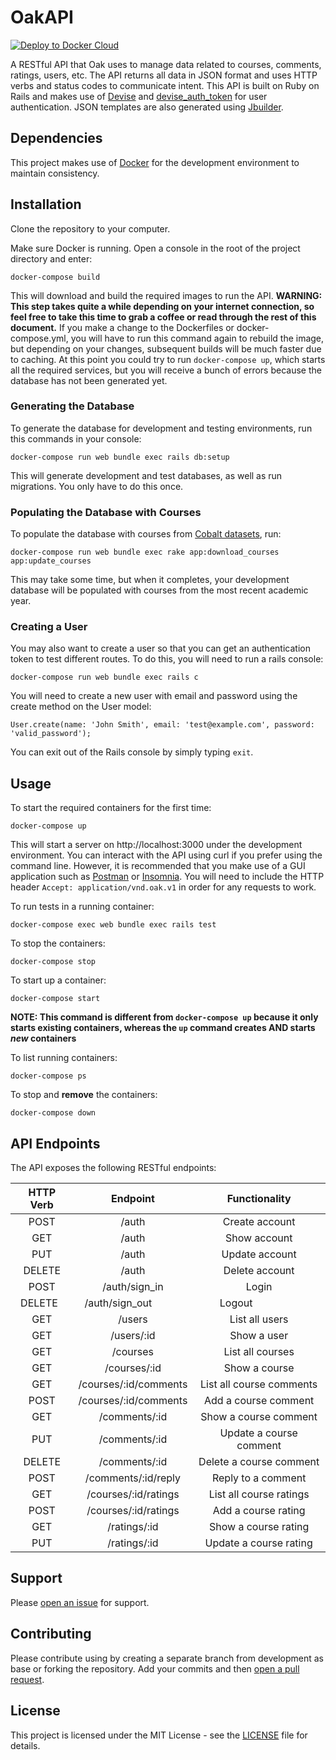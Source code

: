 # OakAPI

[![Deploy to Docker Cloud](https://files.cloud.docker.com/images/deploy-to-dockercloud.svg)](https://cloud.docker.com/stack/deploy/?repo=https://github.com/uoftweb/OakAPI)

A RESTful API that Oak uses to manage data related to courses, comments, ratings, users, etc. The API returns all data in JSON format and uses HTTP verbs and status codes to communicate intent. This API is built on Ruby on Rails and makes use of [Devise](https://github.com/plataformatec/devise) and [devise_auth_token](https://github.com/lynndylanhurley/devise_token_auth) for user authentication. JSON templates are also generated using [Jbuilder](https://github.com/rails/jbuilder).

## Dependencies

This project makes use of [Docker](https://www.docker.com/community-edition) for the development environment to maintain consistency. 

## Installation

Clone the repository to your computer.

Make sure Docker is running. Open a console in the root of the project directory and enter:

```
docker-compose build
```

This will download and build the required images to run the API. **WARNING: This step takes quite a while depending on your internet connection, so feel free to take this time to grab a coffee or read through the rest of this document.** If you make a change to the Dockerfiles or docker-compose.yml, you will have to run this command again to rebuild the image, but depending on your changes, subsequent builds will be much faster due to caching. At this point you could try to run `docker-compose up`, which starts all the required services, but you will receive a bunch of errors because the database has not been generated yet.

### Generating the Database

To generate the database for development and testing environments, run this commands in your console:

```
docker-compose run web bundle exec rails db:setup
```

This will generate development and test databases, as well as run migrations. You only have to do this once.

### Populating the Database with Courses

To populate the database with courses from [Cobalt datasets](https://github.com/cobalt-uoft/datasets), run:

```
docker-compose run web bundle exec rake app:download_courses app:update_courses
```

This may take some time, but when it completes, your development database will be populated with courses from the most recent academic year.

### Creating a User

You may also want to create a user so that you can get an authentication token to test different routes. To do this, you will need to run a rails console:

```
docker-compose run web bundle exec rails c
```

You will need to create a new user with email and password using the create method on the User model:

```
User.create(name: 'John Smith', email: 'test@example.com', password: 'valid_password');
```

You can exit out of the Rails console by simply typing `exit`.

## Usage

To start the required containers for the first time:

```
docker-compose up
```

This will start a server on http://localhost:3000 under the development environment. You can interact with the API using curl if you prefer using the command line. However, it is recommended that you make use of a GUI application such as [Postman](https://www.getpostman.com/) or [Insomnia](https://insomnia.rest/). You will need to include the HTTP header `Accept: application/vnd.oak.v1` in order for any requests to work.

To run tests in a running container:

```
docker-compose exec web bundle exec rails test
```

To stop the containers:

```
docker-compose stop
```

To start up a container:

```
docker-compose start
```

**NOTE: This command is different from `docker-compose up` because it only starts existing containers, whereas the `up` command creates AND starts _new_ containers**

To list running containers:

```
docker-compose ps
```

To stop and **remove** the containers:

```
docker-compose down
```

## API Endpoints

The API exposes the following RESTful endpoints:

| HTTP Verb | Endpoint                  | Functionality            |
|:---------:|:-------------------------:|:------------------------:|
| POST      | /auth                     | Create account           |
| GET       | /auth                     | Show account             |
| PUT       | /auth                     | Update account           |
| DELETE    | /auth                     | Delete account           |
| POST      | /auth/sign_in             | Login                    |
| DELETE    | /auth/sign_out            | Logout                   |
| GET       | /users                    | List all users           |
| GET       | /users/:id                | Show a user              |
| GET       | /courses                  | List all courses         |
| GET       | /courses/:id              | Show a course            |
| GET       | /courses/:id/comments     | List all course comments |
| POST      | /courses/:id/comments     | Add a course comment     |
| GET       | /comments/:id             | Show a course comment    |
| PUT       | /comments/:id             | Update a course comment  |
| DELETE    | /comments/:id             | Delete a course comment  |
| POST      | /comments/:id/reply       | Reply to a comment       |
| GET       | /courses/:id/ratings      | List all course ratings  |
| POST      | /courses/:id/ratings      | Add a course rating      |
| GET       | /ratings/:id              | Show a course rating     |
| PUT       | /ratings/:id              | Update a course rating   |

## Support

Please [open an issue](https://github.com/uoftweb/OakAPI/issues) for support.

## Contributing

Please contribute using by creating a separate branch from development as base or forking the repository. Add your commits and then [open a pull request](https://github.com/uoftweb/OakAPI/pulls).

## License

This project is licensed under the MIT License - see the [LICENSE](https://github.com/uoftweb/OakAPI/blob/master/LICENSE) file for details.
